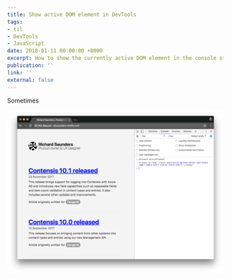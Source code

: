```yaml
---
title: Show active DOM element in DevTools
tags:
- til
- DevTools
- JavaScript
date: 2018-01-11 00:00:00 +0000
excerpt: How to show the currently active DOM element in the console of Chrome DevTools.
publication: ''
link: ''
external: false
---
```

Sometimes

![A screenshot of a website with Chrome developers tools open with the console showing.](/assets/uploads/2018/01/11/devtools-active-element.png "An example of the the document.activeElement in use")